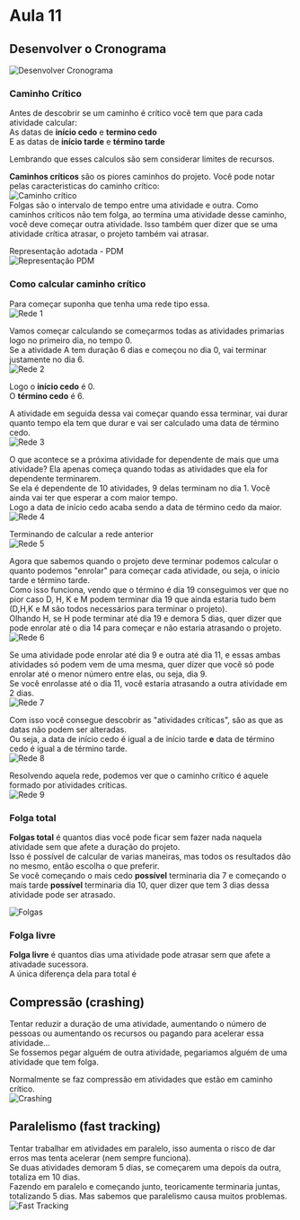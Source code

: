 # Aula 11

## Desenvolver o Cronograma
![Desenvolver Cronograma](desenvolverCronograma.PNG)

### Caminho Crítico
Antes de descobrir se um caminho é crítico você tem que para cada atividade calcular:  
As datas de **início cedo** e **termino cedo**  
E as datas de **início tarde** e **término tarde**  

Lembrando que esses calculos são sem considerar limites de recursos.

**Caminhos críticos** são os piores caminhos do projeto. Você pode notar pelas caracteristicas do caminho crítico:  
![Caminho crítico](caminhocritico.PNG)  
Folgas são o intervalo de tempo entre uma atividade e outra. Como caminhos críticos não tem folga, ao termina uma atividade desse caminho, você deve começar outra atividade. Isso também quer dizer que se uma atividade crítica atrasar, o projeto também vai atrasar.  

Representação adotada - PDM  
![Representação PDM](representacao.PNG)

### Como calcular caminho crítico
Para começar suponha que tenha uma rede tipo essa.  
![Rede 1](rede1.PNG)  

Vamos começar calculando se começarmos todas as atividades primarias logo no primeiro dia, no tempo 0.  
Se a atividade A tem duração 6 dias e começou no dia 0, vai terminar justamente no dia 6.  
![Rede 2](rede2.PNG)  

Logo o **início cedo** é 0.  
O **término cedo** é 6.  

A atividade em seguida dessa vai começar quando essa terminar, vai durar quanto tempo ela tem que durar e vai ser calculado uma data de término cedo.  
![Rede 3](rede3.PNG)  

O que acontece se a próxima atividade for dependente de mais que uma atividade? Ela apenas começa quando todas as atividades que ela for dependente terminarem.  
Se ela é dependente de 10 atividades, 9 delas terminam no dia 1. Você ainda vai ter que esperar a com maior tempo.  
Logo a data de início cedo acaba sendo a data de término cedo da maior.  
![Rede 4](rede4.PNG)  

Terminando de calcular a rede anterior  
![Rede 5](rede5.PNG)  

Agora que sabemos quando o projeto deve terminar podemos calcular o quanto podemos "enrolar" para começar cada atividade, ou seja, o início tarde e término tarde.  
Como isso funciona, vendo que o término é dia 19 conseguimos ver que no pior caso D, H, K e M podem terminar dia 19 que ainda estaria tudo bem (D,H,K e M são todos necessários para terminar o projeto).  
Olhando H, se H pode terminar até dia 19 e demora 5 dias, quer dizer que pode enrolar até o dia 14 para começar e não estaria atrasando o projeto.  
![Rede 6](rede6.PNG)  

Se uma atividade pode enrolar até dia 9 e outra até dia 11, e essas ambas atividades só podem vem de uma mesma, quer dizer que você só pode enrolar até o menor número entre elas, ou seja, dia 9.  
Se você enrolasse até o dia 11, você estaria atrasando a outra atividade em 2 dias.  
![Rede 7](rede7.PNG)  

Com isso você consegue descobrir as "atividades críticas", são as que as datas não podem ser alteradas.  
Ou seja, a data de início cedo é igual a de início tarde **e** data de término cedo é igual a de término tarde.  
![Rede 8](rede8.PNG)  

Resolvendo aquela rede, podemos ver que o caminho crítico é aquele formado por atividades críticas.  
![Rede 9](rede9.PNG)  

### Folga total
**Folgas total** é quantos dias você pode ficar sem fazer nada naquela atividade sem que afete a duração do projeto.  
Isso é possível de calcular de varias maneiras, mas todos os resultados dão no mesmo, então escolha o que preferir.  
Se você começando o mais cedo **possível** terminaria dia 7 e começando o mais tarde **possível** terminaria dia 10, quer dizer que tem 3 dias dessa atividade pode ser atrasado.  

![Folgas](folgas.PNG)

### Folga livre
**Folga livre** é quantos dias uma atividade pode atrasar sem que afete a ativadade sucessora.  
A única diferença dela para total é 

## Compressão (crashing)
Tentar reduzir a duração de uma atividade, aumentando o número de pessoas ou aumentando os recursos ou pagando para acelerar essa atividade...  
Se fossemos pegar alguém de outra atividade, pegariamos alguém de uma atividade que tem folga.  

Normalmente se faz compressão em atividades que estão em caminho crítico.  
![Crashing](crashing.PNG)

## Paralelismo (fast tracking)
Tentar trabalhar em atividades em paralelo, isso aumenta o risco de dar erros mas tenta acelerar (nem sempre funciona).  
Se duas atividades demoram 5 dias, se começarem uma depois da outra, totaliza em 10 dias.  
Fazendo em paralelo e começando junto, teoricamente terminaria juntas, totalizando 5 dias. Mas sabemos que paralelismo causa muitos problemas.  
![Fast Tracking](fasttracking.PNG)
